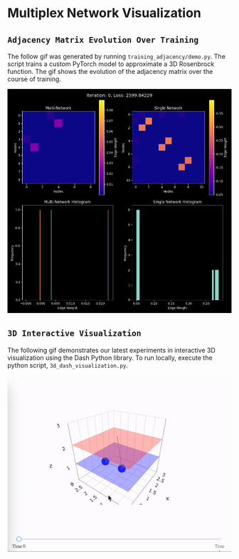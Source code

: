 # Multiplex Network Visualization

## `Adjacency Matrix Evolution Over Training`

The follow gif was generated by running `training_adjacency/demo.py`. The script trains a custom PyTorch model to approximate a 3D Rosenbrock function. The gif shows the evolution of the adjacency matrix over the course of training.

![Adjacency Matrix Evolution](docs/adjacency_matrix_evolution.gif)

## `3D Interactive Visualization`

The following gif demonstrates our latest experiments in interactive 3D visualization using the Dash Python library. To run locally, execute the python script, `3d_dash_visualization.py`.

![3D Visualization](docs/dash_demo.gif)
